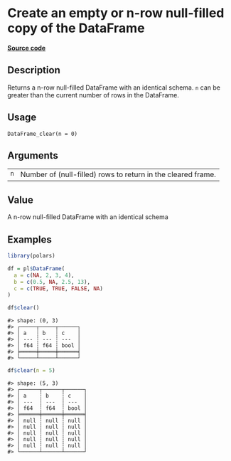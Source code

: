 

# Create an empty or n-row null-filled copy of the DataFrame

[**Source code**](https://github.com/pola-rs/r-polars/tree/741f9cd2614b3302a4d033bcae447425e1b91191/R/dataframe__frame.R#L2418)

## Description

Returns a n-row null-filled DataFrame with an identical schema.
<code>n</code> can be greater than the current number of rows in the
DataFrame.

## Usage

<pre><code class='language-R'>DataFrame_clear(n = 0)
</code></pre>

## Arguments

<table>
<tr>
<td style="white-space: nowrap; font-family: monospace; vertical-align: top">
<code id="DataFrame_clear_:_n">n</code>
</td>
<td>
Number of (null-filled) rows to return in the cleared frame.
</td>
</tr>
</table>

## Value

A n-row null-filled DataFrame with an identical schema

## Examples

``` r
library(polars)

df = pl$DataFrame(
  a = c(NA, 2, 3, 4),
  b = c(0.5, NA, 2.5, 13),
  c = c(TRUE, TRUE, FALSE, NA)
)

df$clear()
```

    #> shape: (0, 3)
    #> ┌─────┬─────┬──────┐
    #> │ a   ┆ b   ┆ c    │
    #> │ --- ┆ --- ┆ ---  │
    #> │ f64 ┆ f64 ┆ bool │
    #> ╞═════╪═════╪══════╡
    #> └─────┴─────┴──────┘

``` r
df$clear(n = 5)
```

    #> shape: (5, 3)
    #> ┌──────┬──────┬──────┐
    #> │ a    ┆ b    ┆ c    │
    #> │ ---  ┆ ---  ┆ ---  │
    #> │ f64  ┆ f64  ┆ bool │
    #> ╞══════╪══════╪══════╡
    #> │ null ┆ null ┆ null │
    #> │ null ┆ null ┆ null │
    #> │ null ┆ null ┆ null │
    #> │ null ┆ null ┆ null │
    #> │ null ┆ null ┆ null │
    #> └──────┴──────┴──────┘
